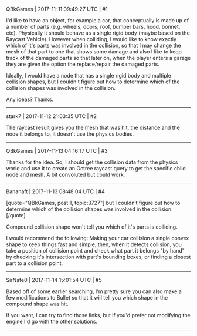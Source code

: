 QBkGames | 2017-11-11 09:49:27 UTC | #1

I'd like to have an object, for example a car, that conceptually is made up of a number of parts (e.g. wheels, doors, roof, bumper bars, hood, bonnet, etc). Physically it should behave as a single rigid body (maybe based on the Raycast Vehicle). However when colliding, I would like to know exactly which of it's parts was involved in the collision, so that I may change the mesh of that part to one that shows some damage and also I like to keep track of the damaged parts so that later on, when the player enters a garage they are given the option the replace/repair the damaged parts.

Ideally, I would have a node that has a single rigid body and multiple collision shapes, but I couldn't figure out how to determine which of the collision shapes was involved in the collision.

Any ideas? Thanks.

-------------------------

stark7 | 2017-11-12 21:03:35 UTC | #2

The raycast result gives you the mesh that was hit, the distance and the node it belongs to, it doesn't use the physics bodies.

-------------------------

QBkGames | 2017-11-13 04:16:17 UTC | #3

Thanks for the idea.
So, I should get the collision data from the physics world and use it to create an Octree raycast query to get the specific child node and mesh. A bit convoluted but could work.

-------------------------

Bananaft | 2017-11-13 08:48:04 UTC | #4

[quote="QBkGames, post:1, topic:3727"]
but I couldn’t figure out how to determine which of the collision shapes was involved in the collision.
[/quote]

Compound collision shape won't tell you which of it's parts is colliding.

I would recommend the following: Making your car collision a single convex shape to keep things fast and simple, then, when it detects collision, you take a position of collision point and check what part it belongs "by hand" by checking it's intersection with part's bounding boxes, or finding a closest part to a collision point.

-------------------------

SirNate0 | 2017-11-14 15:01:54 UTC | #5

Based off of some earlier searching, I'm pretty sure you can also make a few modifications to Bullet so that it will tell you which shape in the compound shape was hit.

If you want, I can try to find those links, but if you'd prefer not modifying the engine I'd go with the other solutions.

-------------------------

